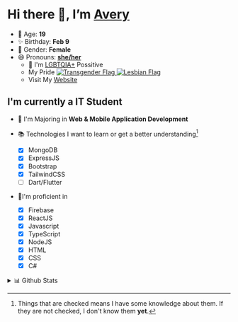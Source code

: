 # Hi there 👋, I’m [Avery][website]

- 🌸 Age: **19**
- ✨ Birthday: **Feb 9**
- 🎨 Gender: **Female**
- 😄 Pronouns: **[she/her][pronounspage]**
  - 🌈 I'm [LGBTQIA+][lgbt-foundation] Possitive
  - <div class="Flags">
      <span>My Pride</span>
      <a href="https://en.pronouns.page/dictionary/terminology#transgender">
        <img src="https://pronouns.page/flags/Transgender.png" alt="Transgender Flag" height="15px"/>
      </a>
      <a href="https://en.pronouns.page/dictionary/terminology#lesbian">
      <img src="https://pronouns.page/flags/Lesbian.png" alt="Lesbian Flag" height="15px"/>
      </a>
    </div>
  - Visit My [Website][website]

## I'm currently a IT Student

- 📌 I'm Majoring in **Web & Mobile Application Development**
- 📚 Technologies I want to learn or get a better understanding[^1]

  - [x] MongoDB
  - [x] ExpressJS
  - [x] Bootstrap
  - [x] TailwindCSS
  - [ ] Dart/Flutter

- 🎉I'm proficient in

  - [X] Firebase
  - [x] ReactJS
  - [x] Javascript
  - [x] TypeScript
  - [x] NodeJS
  - [x] HTML
  - [x] CSS
  - [x] C#

<details>
  <summary>
    📊 Github Stats
  </summary>

<!--START_SECTION:waka-->
![Code Time](http://img.shields.io/badge/Code%20Time-531%20hrs%2040%20mins-blue)

![Profile Views](http://img.shields.io/badge/Profile%20Views-0-blue)

**🐱 My GitHub Data** 

> 🏆 611 Contributions in the Year 2022
 > 
> 📦 118.1 kB Used in GitHub's Storage 
 > 
> 💼 Opted to Hire
 > 
> 📜 27 Public Repositories 
 > 
> 🔑 25 Private Repositories  
 > 
**I'm a Night 🦉** 

```text
🌞 Morning    43 commits     ██░░░░░░░░░░░░░░░░░░░░░░░   10.75% 
🌆 Daytime    147 commits    █████████░░░░░░░░░░░░░░░░   36.75% 
🌃 Evening    170 commits    ██████████░░░░░░░░░░░░░░░   42.5% 
🌙 Night      40 commits     ██░░░░░░░░░░░░░░░░░░░░░░░   10.0%

```
📅 **I'm Most Productive on Thursday** 

```text
Monday       62 commits     ████░░░░░░░░░░░░░░░░░░░░░   15.5% 
Tuesday      54 commits     ███░░░░░░░░░░░░░░░░░░░░░░   13.5% 
Wednesday    58 commits     ███░░░░░░░░░░░░░░░░░░░░░░   14.5% 
Thursday     92 commits     █████░░░░░░░░░░░░░░░░░░░░   23.0% 
Friday       52 commits     ███░░░░░░░░░░░░░░░░░░░░░░   13.0% 
Saturday     39 commits     ██░░░░░░░░░░░░░░░░░░░░░░░   9.75% 
Sunday       43 commits     ██░░░░░░░░░░░░░░░░░░░░░░░   10.75%

```


📊 **This Week I Spent My Time On** 

```text
⌚︎ Time Zone: America/Halifax

💬 Programming Languages: 
Other                    6 hrs 53 mins       ████████████░░░░░░░░░░░░░   48.16% 
JavaScript               5 hrs 45 mins       ██████████░░░░░░░░░░░░░░░   40.23% 
HTML                     27 mins             ░░░░░░░░░░░░░░░░░░░░░░░░░   3.24% 
C#                       22 mins             ░░░░░░░░░░░░░░░░░░░░░░░░░   2.62% 
JSON                     18 mins             ░░░░░░░░░░░░░░░░░░░░░░░░░   2.12%

🔥 Editors: 
VS Code                  7 hrs 39 mins       █████████████░░░░░░░░░░░░   53.44% 
Google Calendar          6 hrs 40 mins       ███████████░░░░░░░░░░░░░░   46.56%

🐱‍💻 Projects: 
Unknown Project          6 hrs 40 mins       ███████████░░░░░░░░░░░░░░   46.65% 
slay-bot                 3 hrs 14 mins       █████░░░░░░░░░░░░░░░░░░░░   22.65% 
DB-Test                  2 hrs 10 mins       ███░░░░░░░░░░░░░░░░░░░░░░   15.24% 
Test Starter             1 hr 11 mins        ██░░░░░░░░░░░░░░░░░░░░░░░   8.3% 
2-tier-employee-maintenan55 mins             █░░░░░░░░░░░░░░░░░░░░░░░░   6.41%

💻 Operating System: 
Windows                  7 hrs 39 mins       █████████████░░░░░░░░░░░░   53.44% 
Unknown OS               6 hrs 40 mins       ███████████░░░░░░░░░░░░░░   46.56%

```

**I Mostly Code in JavaScript** 

```text
JavaScript               24 repos            ███████████░░░░░░░░░░░░░░   44.44% 
TypeScript               7 repos             ███░░░░░░░░░░░░░░░░░░░░░░   12.96% 
C#                       6 repos             ██░░░░░░░░░░░░░░░░░░░░░░░   11.11% 
Java                     4 repos             █░░░░░░░░░░░░░░░░░░░░░░░░   7.41% 
HTML                     3 repos             █░░░░░░░░░░░░░░░░░░░░░░░░   5.56%

```


**Timeline**

![Chart not found](https://raw.githubusercontent.com/Avery-Rose/Avery-Rose/main/charts/bar_graph.png) 


 Last Updated on 24/10/2022 19:07:05 UTC
<!--END_SECTION:waka-->

</details>



[^1]:
    Things that are checked means I have some knowledge about them.
    If they are not checked, I don't know them **yet**.

[//]: <> (Links)

[wakatime-profile]: https://wakatime.com/@Averyyyyyyyy
[pronouns-definitions]: https://en.pronouns.page/she/her
[pronounspage]: https://pronouns.page/@cattgirlava
[lgbt-foundation]: https://lgbt.foundation/
[website]: https://avarose.dev/
[alexandres-badge-repo]: https://github.com/alexandresanlim/Badges4-README.md-Profile

